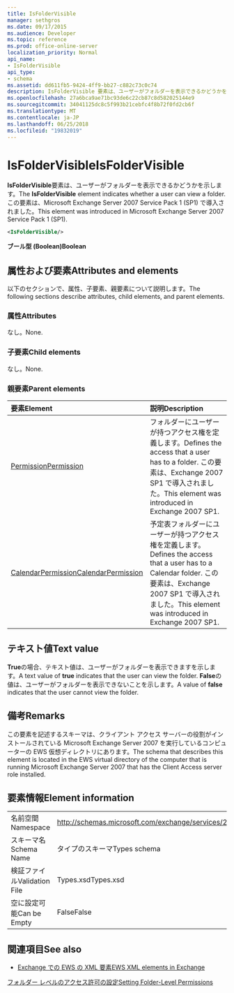 ```yaml
---
title: IsFolderVisible
manager: sethgros
ms.date: 09/17/2015
ms.audience: Developer
ms.topic: reference
ms.prod: office-online-server
localization_priority: Normal
api_name:
- IsFolderVisible
api_type:
- schema
ms.assetid: dd611fb5-9424-4ff9-bb27-c882c73c0c74
description: IsFolderVisible 要素は、ユーザーがフォルダーを表示できるかどうかを示します。 この要素は、Microsoft Exchange Server 2007 Service Pack 1 (SP1) で導入されました。
ms.openlocfilehash: 27a6bca9ae71bc93de6c22cb87c8d582025144e9
ms.sourcegitcommit: 34041125dc8c5f993b21cebfc4f8b72f0fd2cb6f
ms.translationtype: MT
ms.contentlocale: ja-JP
ms.lasthandoff: 06/25/2018
ms.locfileid: "19832019"
---
```

# <a name="isfoldervisible"></a><span data-ttu-id="21352-104">IsFolderVisible</span><span class="sxs-lookup"><span data-stu-id="21352-104">IsFolderVisible</span></span>

<span data-ttu-id="21352-105">**IsFolderVisible**要素は、ユーザーがフォルダーを表示できるかどうかを示します。</span><span class="sxs-lookup"><span data-stu-id="21352-105">The **IsFolderVisible** element indicates whether a user can view a folder.</span></span> <span data-ttu-id="21352-106">この要素は、Microsoft Exchange Server 2007 Service Pack 1 (SP1) で導入されました。</span><span class="sxs-lookup"><span data-stu-id="21352-106">This element was introduced in Microsoft Exchange Server 2007 Service Pack 1 (SP1).</span></span> 
  
```xml
<IsFolderVisible/>
```

 <span data-ttu-id="21352-107">**ブール型 (Boolean)**</span><span class="sxs-lookup"><span data-stu-id="21352-107">**Boolean**</span></span>
## <a name="attributes-and-elements"></a><span data-ttu-id="21352-108">属性および要素</span><span class="sxs-lookup"><span data-stu-id="21352-108">Attributes and elements</span></span>

<span data-ttu-id="21352-109">以下のセクションで、属性、子要素、親要素について説明します。</span><span class="sxs-lookup"><span data-stu-id="21352-109">The following sections describe attributes, child elements, and parent elements.</span></span>
  
### <a name="attributes"></a><span data-ttu-id="21352-110">属性</span><span class="sxs-lookup"><span data-stu-id="21352-110">Attributes</span></span>

<span data-ttu-id="21352-111">なし。</span><span class="sxs-lookup"><span data-stu-id="21352-111">None.</span></span>
  
### <a name="child-elements"></a><span data-ttu-id="21352-112">子要素</span><span class="sxs-lookup"><span data-stu-id="21352-112">Child elements</span></span>

<span data-ttu-id="21352-113">なし。</span><span class="sxs-lookup"><span data-stu-id="21352-113">None.</span></span>
  
### <a name="parent-elements"></a><span data-ttu-id="21352-114">親要素</span><span class="sxs-lookup"><span data-stu-id="21352-114">Parent elements</span></span>

|<span data-ttu-id="21352-115">**要素**</span><span class="sxs-lookup"><span data-stu-id="21352-115">**Element**</span></span>|<span data-ttu-id="21352-116">**説明**</span><span class="sxs-lookup"><span data-stu-id="21352-116">**Description**</span></span>|
|:-----|:-----|
|[<span data-ttu-id="21352-117">Permission</span><span class="sxs-lookup"><span data-stu-id="21352-117">Permission</span></span>](permission.md) <br/> |<span data-ttu-id="21352-118">フォルダーにユーザーが持つアクセス権を定義します。</span><span class="sxs-lookup"><span data-stu-id="21352-118">Defines the access that a user has to a folder.</span></span> <span data-ttu-id="21352-119">この要素は、Exchange 2007 SP1 で導入されました。</span><span class="sxs-lookup"><span data-stu-id="21352-119">This element was introduced in Exchange 2007 SP1.</span></span>  <br/> |
|[<span data-ttu-id="21352-120">CalendarPermission</span><span class="sxs-lookup"><span data-stu-id="21352-120">CalendarPermission</span></span>](calendarpermission.md) <br/> |<span data-ttu-id="21352-121">予定表フォルダーにユーザーが持つアクセス権を定義します。</span><span class="sxs-lookup"><span data-stu-id="21352-121">Defines the access that a user has to a Calendar folder.</span></span> <span data-ttu-id="21352-122">この要素は、Exchange 2007 SP1 で導入されました。</span><span class="sxs-lookup"><span data-stu-id="21352-122">This element was introduced in Exchange 2007 SP1.</span></span>  <br/> |
   
## <a name="text-value"></a><span data-ttu-id="21352-123">テキスト値</span><span class="sxs-lookup"><span data-stu-id="21352-123">Text value</span></span>

<span data-ttu-id="21352-124">**True**の場合、テキスト値は、ユーザーがフォルダーを表示できますを示します。</span><span class="sxs-lookup"><span data-stu-id="21352-124">A text value of **true** indicates that the user can view the folder.</span></span> <span data-ttu-id="21352-125">**False**の値は、ユーザーがフォルダーを表示できないことを示します。</span><span class="sxs-lookup"><span data-stu-id="21352-125">A value of **false** indicates that the user cannot view the folder.</span></span> 
  
## <a name="remarks"></a><span data-ttu-id="21352-126">備考</span><span class="sxs-lookup"><span data-stu-id="21352-126">Remarks</span></span>

<span data-ttu-id="21352-127">この要素を記述するスキーマは、クライアント アクセス サーバーの役割がインストールされている Microsoft Exchange Server 2007 を実行しているコンピューターの EWS 仮想ディレクトリにあります。</span><span class="sxs-lookup"><span data-stu-id="21352-127">The schema that describes this element is located in the EWS virtual directory of the computer that is running Microsoft Exchange Server 2007 that has the Client Access server role installed.</span></span>
  
## <a name="element-information"></a><span data-ttu-id="21352-128">要素情報</span><span class="sxs-lookup"><span data-stu-id="21352-128">Element information</span></span>

|||
|:-----|:-----|
|<span data-ttu-id="21352-129">名前空間</span><span class="sxs-lookup"><span data-stu-id="21352-129">Namespace</span></span>  <br/> |http://schemas.microsoft.com/exchange/services/2006/types  <br/> |
|<span data-ttu-id="21352-130">スキーマ名</span><span class="sxs-lookup"><span data-stu-id="21352-130">Schema Name</span></span>  <br/> |<span data-ttu-id="21352-131">タイプのスキーマ</span><span class="sxs-lookup"><span data-stu-id="21352-131">Types schema</span></span>  <br/> |
|<span data-ttu-id="21352-132">検証ファイル</span><span class="sxs-lookup"><span data-stu-id="21352-132">Validation File</span></span>  <br/> |<span data-ttu-id="21352-133">Types.xsd</span><span class="sxs-lookup"><span data-stu-id="21352-133">Types.xsd</span></span>  <br/> |
|<span data-ttu-id="21352-134">空に設定可能</span><span class="sxs-lookup"><span data-stu-id="21352-134">Can be Empty</span></span>  <br/> |<span data-ttu-id="21352-135">False</span><span class="sxs-lookup"><span data-stu-id="21352-135">False</span></span>  <br/> |
   
## <a name="see-also"></a><span data-ttu-id="21352-136">関連項目</span><span class="sxs-lookup"><span data-stu-id="21352-136">See also</span></span>



- [<span data-ttu-id="21352-137">Exchange での EWS の XML 要素</span><span class="sxs-lookup"><span data-stu-id="21352-137">EWS XML elements in Exchange</span></span>](ews-xml-elements-in-exchange.md)


[<span data-ttu-id="21352-138">フォルダー レベルのアクセス許可の設定</span><span class="sxs-lookup"><span data-stu-id="21352-138">Setting Folder-Level Permissions</span></span>](http://msdn.microsoft.com/library/c7530e86-5112-401c-b10a-9c054ae59f07%28Office.15%29.aspx)


